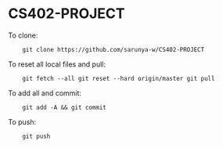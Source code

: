# CS402-PROJECT


To clone:

        git clone https://github.com/sarunya-w/CS402-PROJECT

To reset all local files and pull:

        git fetch --all git reset --hard origin/master git pull

To add all and commit:

        git add -A && git commit

To push:

        git push

